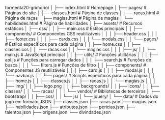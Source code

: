 tormenta20-grimorio/
│
├── index.html                 # Homepage
│
├── pages/                     # Páginas do site
│   ├── classes.html           # Página de classes
│   ├── racas.html             # Página de raças
│   ├── magias.html            # Página de magias
│   └── habilidades.html       # Página de habilidades
│
├── assets/                    # Recursos estáticos
│   ├── css/
│   │   ├── main.css           # Estilos principais
│   │   ├── components/        # Componentes CSS reutilizáveis
│   │   │   ├── header.css
│   │   │   ├── footer.css
│   │   │   ├── cards.css
│   │   │   └── modals.css
│   │   └── pages/             # Estilos específicos para cada página
│   │       ├── home.css
│   │       ├── classes.css
│   │       ├── racas.css
│   │       └── magias.css
│   │
│   ├── js/
│   │   ├── main.js            # JavaScript principal
│   │   ├── utils/             # Funções utilitárias
│   │   │   ├── api.js         # Funções para carregar dados
│   │   │   ├── search.js      # Funções de busca
│   │   │   └── filters.js     # Funções de filtro
│   │   ├── components/        # Componentes JS reutilizáveis
│   │   │   ├── card.js
│   │   │   ├── modal.js
│   │   │   └── navbar.js
│   │   └── pages/             # Scripts específicos para cada página
│   │       ├── home.js
│   │       ├── classes.js
│   │       ├── racas.js
│   │       └── magias.js
│   │
│   ├── img/
│   │   ├── logo.png
│   │   ├── backgrounds/
│   │   ├── icons/
│   │   ├── classes/
│   │   └── racas/
│   │
│   └── vendor/                # Bibliotecas de terceiros
│       ├── bootstrap/
│       │   ├── css/
│       │   └── js/
│       └── jquery/
│
└── data/                      # Dados do jogo em formato JSON
    ├── classes.json
    ├── racas.json
    ├── magias.json
    ├── habilidades.json
    ├── atributos.json
    ├── pericias.json
    ├── talentos.json
    ├── origens.json
    └── divindades.json